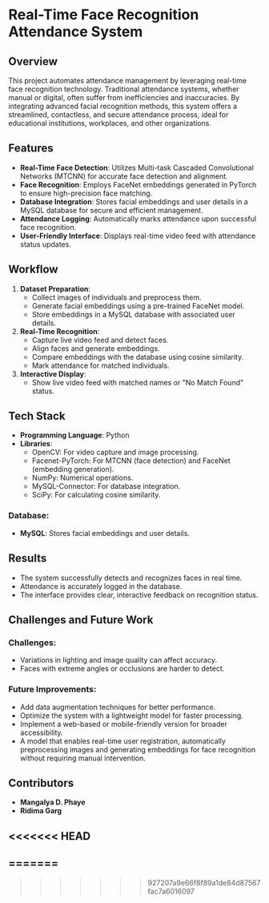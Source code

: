 # Real-Time Face Recognition Attendance System

## Overview
This project automates attendance management by leveraging real-time face recognition technology. Traditional attendance systems, whether manual or digital, often suffer from inefficiencies and inaccuracies. By integrating advanced facial recognition methods, this system offers a streamlined, contactless, and secure attendance process, ideal for educational institutions, workplaces, and other organizations.

## Features
- **Real-Time Face Detection**: Utilizes Multi-task Cascaded Convolutional Networks (MTCNN) for accurate face detection and alignment.
- **Face Recognition**: Employs FaceNet embeddings generated in PyTorch to ensure high-precision face matching.
- **Database Integration**: Stores facial embeddings and user details in a MySQL database for secure and efficient management.
- **Attendance Logging**: Automatically marks attendance upon successful face recognition.
- **User-Friendly Interface**: Displays real-time video feed with attendance status updates.

## Workflow
1. **Dataset Preparation**:
   - Collect images of individuals and preprocess them.
   - Generate facial embeddings using a pre-trained FaceNet model.
   - Store embeddings in a MySQL database with associated user details.
2. **Real-Time Recognition**:
   - Capture live video feed and detect faces.
   - Align faces and generate embeddings.
   - Compare embeddings with the database using cosine similarity.
   - Mark attendance for matched individuals.
3. **Interactive Display**:
   - Show live video feed with matched names or "No Match Found" status.

## Tech Stack
- **Programming Language**: Python
- **Libraries**:
  - OpenCV: For video capture and image processing.
  - Facenet-PyTorch: For MTCNN (face detection) and FaceNet (embedding generation).
  - NumPy: Numerical operations.
  - MySQL-Connector: For database integration.
  - SciPy: For calculating cosine similarity.

### Database:
- **MySQL**: Stores facial embeddings and user details.

## Results
- The system successfully detects and recognizes faces in real time.
- Attendance is accurately logged in the database.
- The interface provides clear, interactive feedback on recognition status.

## Challenges and Future Work
### Challenges:
- Variations in lighting and image quality can affect accuracy.
- Faces with extreme angles or occlusions are harder to detect.

### Future Improvements:
- Add data augmentation techniques for better performance.
- Optimize the system with a lightweight model for faster processing.
- Implement a web-based or mobile-friendly version for broader accessibility.
- A model that enables real-time user registration, automatically preprocessing images and generating embeddings for face recognition without requiring manual intervention.

## Contributors
- **Mangalya D. Phaye**
- **Ridima Garg**


<<<<<<< HEAD
---
=======
---
>>>>>>> 927207a9e66f8f89a1de84d87567fac7a6016097

